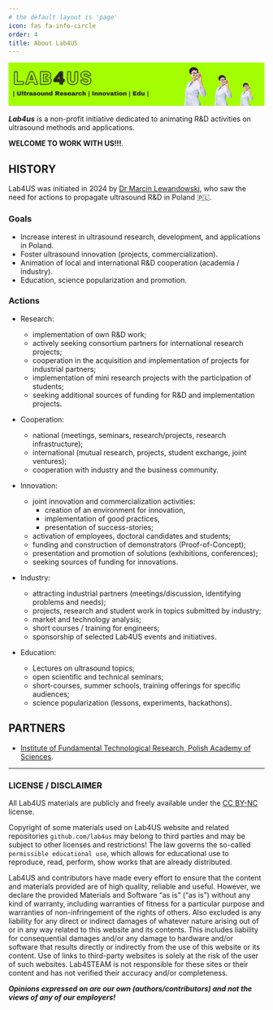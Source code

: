 ```yaml
---
# the default layout is 'page'
icon: fas fa-info-circle
order: 4
title: About Lab4US
---
```


![Lab4US](/assets/banners/Lab4US-banner-EN.webp)

***Lab4us*** is a non-profit initiative dedicated to animating R&D activities on ultrasound methods and applications.

**WELCOME TO WORK WITH US!!!**.

## HISTORY
Lab4US was initiated in 2024 by [Dr Marcin Lewandowski](https://www.linkedin.com/in/mlewlabs/), who saw the need for actions to propagate ultrasound R&D in Poland :poland:.

### Goals
* Increase interest in ultrasound research, development, and applications in Poland.
* Foster ultrasound innovation (projects, commercialization).
* Animation of local and international R&D cooperation (academia / industry).
* Education, science popularization and promotion.

### Actions
* Research:
    * implementation of own R&D work;
    * actively seeking consortium partners for international research projects;
    * cooperation in the acquisition and implementation of projects for industrial partners;
    * implementation of mini research projects with the participation of students;
    * seeking additional sources of funding for R&D and implementation projects.
* Cooperation:
    * national (meetings, seminars, research/projects, research infrastructure);
    * international (mutual research, projects, student exchange, joint ventures);
    * cooperation with industry and the business community.

* Innovation:
    * joint innovation and commercialization activities:
        * creation of an environment for innovation,
        * implementation of good practices,
        * presentation of success-stories;
    * activation of employees, doctoral candidates and students;
    * funding and construction of demonstrators (Proof-of-Concept);
    * presentation and promotion of solutions (exhibitions, conferences);
    * seeking sources of funding for innovations.
* Industry:
    * attracting industrial partners (meetings/discussion, identifying problems and needs);
    * projects, research and student work in topics submitted by industry;
    * market and technology analysis;
    * short courses / training for engineers;
    * sponsorship of selected Lab4US events and initiatives.
* Education:
    * Lectures on ultrasound topics;
    * open scientific and technical seminars;
    * short-courses, summer schools, training offerings for specific audiences;
    * science popularization (lessons, experiments, hackathons).

## PARTNERS
* [Institute of Fundamental Technological Research, Polish Academy of Sciences](https://www.ippt.pan.pl/en/).

---

### LICENSE / DISCLAIMER 
All Lab4US materials are publicly and freely available under the [CC BY-NC](https://creativecommons.org/licenses/by-nc/4.0/) license.

Copyright of some materials used on Lab4US website and related repositories `github.com/lab4us` may belong to third parties and may be subject to other licenses and restrictions! 
The law governs the so-called `permissible educational use`, which allows for educational use to reproduce, read, perform, show works that are already distributed.

Lab4US and contributors have made every effort to ensure that the content and materials provided are of high quality, reliable and useful. 
However, we declare the provided Materials and Software “as is” (“as is”) without any kind of warranty, including warranties of fitness for a particular purpose and warranties of non-infringement of the rights of others.
Also excluded is any liability for any direct or indirect damages of whatever nature arising out of or in any way related to this website and its contents. This includes liability for consequential damages and/or any damage to hardware and/or software that results directly or indirectly from the use of this website or its content. Use of links to third-party websites is solely at the risk of the user of such websites. Lab4STEAM is not responsible for these sites or their content and has not verified their accuracy and/or completeness.

***Opinions expressed on are our own (authors/contributors) and not the views of any of our employers!***